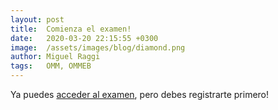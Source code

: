 ```yaml
---
layout: post
title:  Comienza el examen!
date:   2020-03-20 22:15:55 +0300
image:  /assets/images/blog/diamond.png
author: Miguel Raggi
tags:   OMM, OMMEB
---
```


Ya puedes [acceder al examen](https://registro.olimpiadamatematicasmichoacan.org:8443/login/index.php), pero debes registrarte primero!

